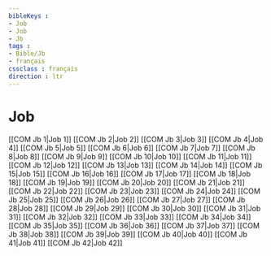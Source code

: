 ```yaml
---
bibleKeys : 
- Job
- Job
- Jb
tags : 
- Bible/Jb
- français
cssclass : français
direction : ltr
---
```


# Job

[[COM Jb 1|Job 1]]
[[COM Jb 2|Job 2]]
[[COM Jb 3|Job 3]]
[[COM Jb 4|Job 4]]
[[COM Jb 5|Job 5]]
[[COM Jb 6|Job 6]]
[[COM Jb 7|Job 7]]
[[COM Jb 8|Job 8]]
[[COM Jb 9|Job 9]]
[[COM Jb 10|Job 10]]
[[COM Jb 11|Job 11]]
[[COM Jb 12|Job 12]]
[[COM Jb 13|Job 13]]
[[COM Jb 14|Job 14]]
[[COM Jb 15|Job 15]]
[[COM Jb 16|Job 16]]
[[COM Jb 17|Job 17]]
[[COM Jb 18|Job 18]]
[[COM Jb 19|Job 19]]
[[COM Jb 20|Job 20]]
[[COM Jb 21|Job 21]]
[[COM Jb 22|Job 22]]
[[COM Jb 23|Job 23]]
[[COM Jb 24|Job 24]]
[[COM Jb 25|Job 25]]
[[COM Jb 26|Job 26]]
[[COM Jb 27|Job 27]]
[[COM Jb 28|Job 28]]
[[COM Jb 29|Job 29]]
[[COM Jb 30|Job 30]]
[[COM Jb 31|Job 31]]
[[COM Jb 32|Job 32]]
[[COM Jb 33|Job 33]]
[[COM Jb 34|Job 34]]
[[COM Jb 35|Job 35]]
[[COM Jb 36|Job 36]]
[[COM Jb 37|Job 37]]
[[COM Jb 38|Job 38]]
[[COM Jb 39|Job 39]]
[[COM Jb 40|Job 40]]
[[COM Jb 41|Job 41]]
[[COM Jb 42|Job 42]]
